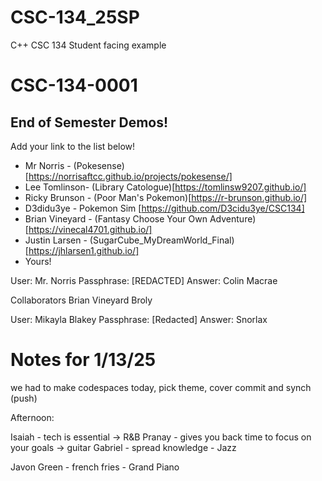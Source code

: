 # CSC-134_25SP
C++ CSC 134 Student facing example

# CSC-134-0001

## End of Semester Demos!

Add your link to the list below!
- Mr Norris - (Pokesense)[https://norrisaftcc.github.io/projects/pokesense/]
- Lee Tomlinson- (Library Catologue)[https://tomlinsw9207.github.io/]
- Ricky Brunson - (Poor Man's Pokemon)[https://r-brunson.github.io/]
- D3didu3ye - Pokemon Sim [https://github.com/D3cidu3ye/CSC134]
- Brian Vineyard - (Fantasy Choose Your Own Adventure)[https://vinecal4701.github.io/]
- Justin Larsen - (SugarCube_MyDreamWorld_Final)[https://jhlarsen1.github.io/]
- Yours!


User: Mr. Norris
Passphrase: [REDACTED]
Answer: Colin Macrae

Collaborators
Brian Vineyard
Broly 

User: Mikayla Blakey 
Passphrase: [Redacted] 
Answer: Snorlax


# Notes for 1/13/25
we had to make codespaces today, pick theme, cover commit and synch (push)


Afternoon:

Isaiah - tech is essential -> R&B
Pranay - gives you back time to focus on your goals ->  guitar
Gabriel - spread knowledge - Jazz

Javon Green - french fries - Grand Piano
